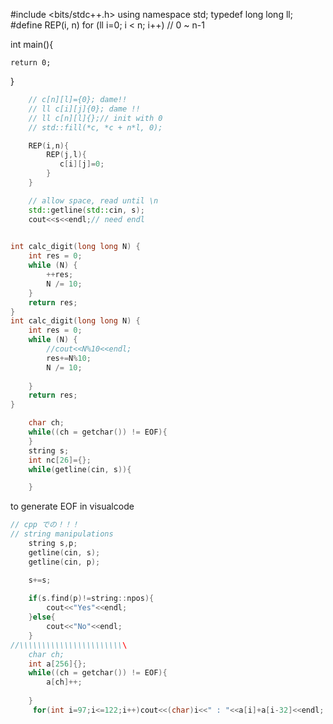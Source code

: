#include <bits/stdc++.h>
using namespace std;
typedef long long ll;
#define REP(i, n) for (ll i=0; i < n; i++)  // 0 ~ n-1

int main(){


    return 0;
}

```cpp
    // c[n][l]={0}; dame!!
    // ll c[i][j]{0}; dame !!
    // ll c[n][l]{};// init with 0
    // std::fill(*c, *c + n*l, 0);

    REP(i,n){
        REP(j,l){
           c[i][j]=0;
        }
    }

    // allow space, read until \n
    std::getline(std::cin, s);
    cout<<s<<endl;// need endl

    
int calc_digit(long long N) {
    int res = 0;
    while (N) {
        ++res;
        N /= 10;
    }
    return res;
}
int calc_digit(long long N) {
    int res = 0;
    while (N) {
        //cout<<N%10<<endl;
        res+=N%10;
        N /= 10;
        
    }
    return res;
}

    char ch;
	while((ch = getchar()) != EOF){
	}
    string s;
    int nc[26]={};
    while(getline(cin, s)){

    }
```

<Enter><Ctrl-Z><Enter> to generate EOF in visualcode


```cpp  
// cpp での！！！
// string manipulations
    string s,p;
    getline(cin, s);
    getline(cin, p);

    s+=s;
    
    if(s.find(p)!=string::npos){
        cout<<"Yes"<<endl;
    }else{
        cout<<"No"<<endl;
    }
//\\\\\\\\\\\\\\\\\\\\\\\\
    char ch;
    int a[256]{};
	while((ch = getchar()) != EOF){
        a[ch]++;
       
	}
     for(int i=97;i<=122;i++)cout<<(char)i<<" : "<<a[i]+a[i-32]<<endl;
    

```

